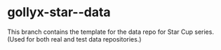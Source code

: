 # gollyx-star--data

This branch contains the template for the data repo
for Star Cup series.
(Used for both real and test data repositories.)

